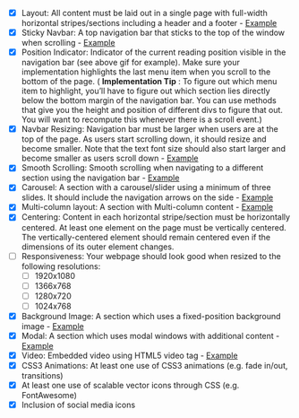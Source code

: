 - [x] Layout: All content must be laid out in a single page with full-width horizontal stripes/sections including a header and a footer - [Example](https://uiuc-web-programming.gitlab.io/sp20/images/mp1/2.png)
- [x] Sticky Navbar: A top navigation bar that sticks to the top of the window when scrolling - [Example](https://uiuc-web-programming.gitlab.io/sp20/images/mp1/3.gif)
- [x] Position Indicator: Indicator of the current reading position visible in the navigation bar (see above gif for example). Make sure your implementation highlights the last menu item when you scroll to the bottom of the page. ( __Implementation Tip__ : To figure out which menu item to highlight, you’ll have to figure out which section lies directly below the bottom margin of the navigation bar. You can use methods that give you the height and position of different divs to figure that out. You will want to recompute this whenever there is a scroll event.)
- [x] Navbar Resizing: Navigation bar must be larger when users are at the top of the page. As users start scrolling down, it should resize and become smaller. Note that the text font size should also start larger and become smaller as users scroll down - [Example](https://uiuc-web-programming.gitlab.io/sp20/images/mp1/4.gif)
- [x] Smooth Scrolling: Smooth scrolling when navigating to a different section using the navigation bar - [Example](https://uiuc-web-programming.gitlab.io/sp20/images/mp1/5.gif)
- [x] Carousel: A section with a carousel/slider using a minimum of three slides. It should include the navigation arrows on the side - [Example](https://uiuc-web-programming.gitlab.io/sp20/images/mp1/6.gif)
- [x] Multi-column layout: A section with Multi-column content - [Example](https://uiuc-web-programming.gitlab.io/sp20/images/mp1/8.png)
- [x] Centering: Content in each horizontal stripe/section must be horizontally centered. At least one element on the page must be vertically centered. The vertically-centered element should remain centered even if the dimensions of its outer element changes.
- [ ] Responsiveness: Your webpage should look good when resized to the following resolutions:
    - [ ] 1920x1080
    - [ ] 1366x768
    - [ ] 1280x720
    - [ ] 1024x768
- [x] Background Image: A section which uses a fixed-position background image - [Example](https://uiuc-web-programming.gitlab.io/sp20/images/mp1/9.gif)
- [x] Modal: A section which uses modal windows with additional content - [Example](https://uiuc-web-programming.gitlab.io/sp20/images/mp1/10.gif)
- [x] Video: Embedded video using HTML5 video tag - [Example](https://uiuc-web-programming.gitlab.io/sp20/images/mp1/11_2.gif)
- [x] CSS3 Animations: At least one use of CSS3 animations (e.g. fade in/out, transitions)
- [x] At least one use of scalable vector icons through CSS (e.g. FontAwesome)
- [x] Inclusion of social media icons